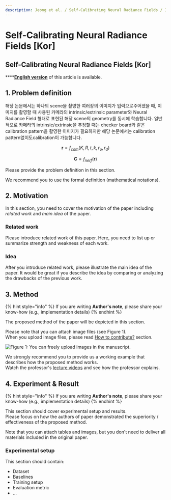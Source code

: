 ```yaml
---
description: Jeong et al. / Self-Calibrating Neural Radiance Fields / ICCV 2021
---
```


# Self-Calibrating Neural Radiance Fields \[Kor]

## Self-Calibrating Neural Radiance Fields \[Kor]

\*\*\*\*[**English version**](iccv-2021-scnerf-eng.md) of this article is available.

## 1. Problem definition

해당 논문에서는 하나의 scene을 촬영한 여러장의 이미지가 입력으로주어졌을 때, 이미지를 촬영할 때 사용된 카메라의 intrinsic/extrinsic parameter와 Neural Radiance Field 형태로 표현된 해당 scene의 geometry를 동시에 학습합니다. 일반적으로 카메라의 intrinsic/extrinsic을 추정할 때는 checker board와 같은 calibration pattern을 촬영한 이미지가 필요하지만 해당 논문에서는 calibration pattern없이도calibration이 가능합니다.

$$
\mathbf{r}=f_{cam}(K,R,t,k,r_o,r_d)
$$

$$\mathbf{C}=f_{nerf}(\mathbf{r})$$

Please provide the problem definition in this section.

We recommend you to use the formal definition (mathematical notations).

## 2. Motivation

In this section, you need to cover the motivation of the paper including _related work_ and _main idea_ of the paper.

### Related work

Please introduce related work of this paper. Here, you need to list up or summarize strength and weakness of each work.

### Idea

After you introduce related work, please illustrate the main idea of the paper. It would be great if you describe the idea by comparing or analyzing the drawbacks of the previous work.

## 3. Method

{% hint style="info" %}
If you are writing **Author's note**, please share your know-how (e.g., implementation details)
{% endhint %}

The proposed method of the paper will be depicted in this section.

Please note that you can attach image files (see Figure 1).\
When you upload image files, please read [How to contribute?](broken-reference/) section.

![Figure 1: You can freely upload images in the manuscript.](broken-reference)

We strongly recommend you to provide us a working example that describes how the proposed method works.\
Watch the professor's [lecture videos](https://www.youtube.com/playlist?list=PLODUp92zx-j8z76RaVka54d3cjTx00q2N) and see how the professor explains.

## 4. Experiment & Result

{% hint style="info" %}
If you are writing **Author's note**, please share your know-how (e.g., implementation details)
{% endhint %}

This section should cover experimental setup and results.\
Please focus on how the authors of paper demonstrated the superiority / effectiveness of the proposed method.

Note that you can attach tables and images, but you don't need to deliver all materials included in the original paper.

### Experimental setup

This section should contain:

* Dataset
* Baselines
* Training setup
* Evaluation metric
* ...
